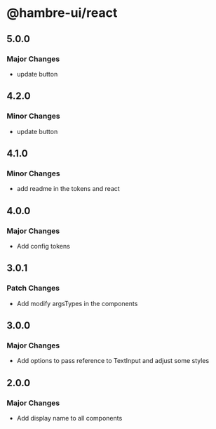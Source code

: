 # @hambre-ui/react

## 5.0.0

### Major Changes

- update button

## 4.2.0

### Minor Changes

- update button

## 4.1.0

### Minor Changes

- add readme in the tokens and react

## 4.0.0

### Major Changes

- Add config tokens

## 3.0.1

### Patch Changes

- Add modify argsTypes in the components

## 3.0.0

### Major Changes

- Add options to pass reference to TextInput and adjust some styles

## 2.0.0

### Major Changes

- Add display name to all components
